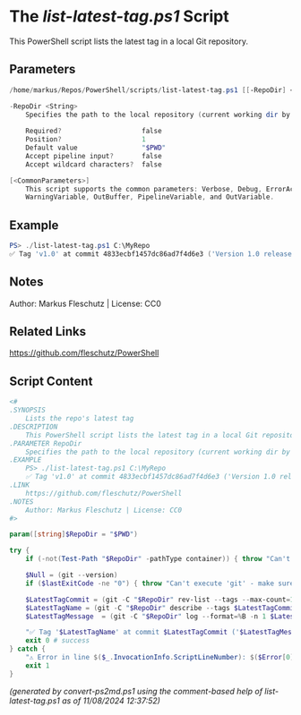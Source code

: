 The *list-latest-tag.ps1* Script
===========================

This PowerShell script lists the latest tag in a local Git repository.

Parameters
----------
```powershell
/home/markus/Repos/PowerShell/scripts/list-latest-tag.ps1 [[-RepoDir] <String>] [<CommonParameters>]

-RepoDir <String>
    Specifies the path to the local repository (current working dir by default)
    
    Required?                    false
    Position?                    1
    Default value                "$PWD"
    Accept pipeline input?       false
    Accept wildcard characters?  false

[<CommonParameters>]
    This script supports the common parameters: Verbose, Debug, ErrorAction, ErrorVariable, WarningAction, 
    WarningVariable, OutBuffer, PipelineVariable, and OutVariable.
```

Example
-------
```powershell
PS> ./list-latest-tag.ps1 C:\MyRepo
✅ Tag 'v1.0' at commit 4833ecbf1457dc86ad7f4d6e3 ('Version 1.0 released')

```

Notes
-----
Author: Markus Fleschutz | License: CC0

Related Links
-------------
https://github.com/fleschutz/PowerShell

Script Content
--------------
```powershell
<#
.SYNOPSIS
	Lists the repo's latest tag
.DESCRIPTION
	This PowerShell script lists the latest tag in a local Git repository.
.PARAMETER RepoDir
	Specifies the path to the local repository (current working dir by default)
.EXAMPLE
	PS> ./list-latest-tag.ps1 C:\MyRepo
	✅ Tag 'v1.0' at commit 4833ecbf1457dc86ad7f4d6e3 ('Version 1.0 released')
.LINK
	https://github.com/fleschutz/PowerShell
.NOTES
	Author: Markus Fleschutz | License: CC0
#>

param([string]$RepoDir = "$PWD")

try {
	if (-not(Test-Path "$RepoDir" -pathType container)) { throw "Can't access directory: $RepoDir" }

	$Null = (git --version)
	if ($lastExitCode -ne "0") { throw "Can't execute 'git' - make sure Git is installed and available" }

	$LatestTagCommit = (git -C "$RepoDir" rev-list --tags --max-count=1)
	$LatestTagName = (git -C "$RepoDir" describe --tags $LatestTagCommit)
	$LatestTagMessage  = (git -C "$RepoDir" log --format=%B -n 1 $LatestTagCommit)

	"✅ Tag '$LatestTagName' at commit $LatestTagCommit ('$LatestTagMessage')"
	exit 0 # success
} catch {
	"⚠️ Error in line $($_.InvocationInfo.ScriptLineNumber): $($Error[0])"
	exit 1
}
```

*(generated by convert-ps2md.ps1 using the comment-based help of list-latest-tag.ps1 as of 11/08/2024 12:37:52)*
